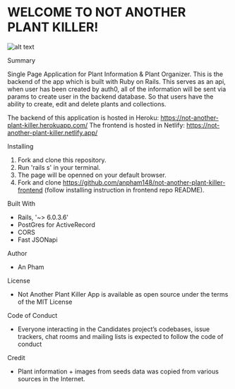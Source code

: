 # WELCOME TO NOT ANOTHER PLANT KILLER!
![alt text](./public/thumbnail.png) </br>

 Summary

Single Page Application for Plant Information & Plant Organizer. This is the backend of the app which is built with Ruby on Rails. This serves as an api, when user has been created by auth0, all of the information will be sent via params to create user in the backend database. So that users have the ability to create, edit and delete plants and collections. 

The backend of this application is hosted in Heroku: https://not-another-plant-killer.herokuapp.com/
The frontend is hosted in Netlify: https://not-another-plant-killer.netlify.app/

 Installing

1. Fork and clone this repository.
2. Run 'rails s' in your terminal.
3. The page will be openned on your default browser.
4. Fork and clone https://github.com/anpham148/not-another-plant-killer-frontend (follow installing instruction in frontend repo README).

Built With

- Rails, '~> 6.0.3.6'
- PostGres for ActiveRecord
- CORS
- Fast JSONapi

 Author

- An Pham

 License

- Not Another Plant Killer App is available as open source under the terms of the MIT License

 Code of Conduct

- Everyone interacting in the Candidates project’s codebases, issue trackers, chat rooms and mailing lists is expected to follow the code of conduct

Credit

- Plant information + images from seeds data was copied from various sources in the Internet. 

